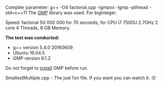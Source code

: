 Compiler parameter: g++ -O4 factorial.cpp -lgmpxx -lgmp -pthread -std=c++11
The [GMP](https://gmplib.org/) library was used. For biginteger.

Speed: factorial 50 000 000 for 70 seconds, for CPU i7 7500U 2.7GHz 2 core 4 Threads, 8 GB Memory.

**The test was conducted:**
* g++ version 5.4.0 20160609
* Ubuntu 16.04.5
* GMP version 6.1.2


Do not forget to [install](http://linkevin.me/tutorial-installing-gmp-library-ubuntu/) GMP before run.



SmallestMultiple.cpp - The just fun file. If you want you can watch it. :D
